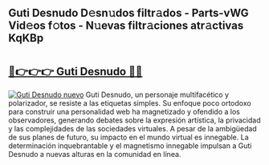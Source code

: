 ## Guti Desnudo D𝚎sn𝚞dos filtr𝚊dos - Parts-vWG Vid𝚎os f𝚘tos - N𝚞evas filtr𝚊ciones atr𝚊ctivas KqKBp

# <h2><a href="http://mb7jqe.tromn.icu/?c=Guti+Desnudo">🔗👉👉👉 Guti Desnudo 🔗🔗</a></h2>

[![Guti Desnudo nuevo](https://i.imgur.com/pEAQMta.gif)](http://mb7jqe.tromn.icu/?c=Guti+Desnudo)
Guti Desnudo, un personaje multifacético y polarizador, se resiste a las etiquetas simples. Su enfoque poco ortodoxo para construir una personalidad web ha magnetizado y ofendido a los observadores, generando debates sobre la expresión artística, la privacidad y las complejidades de las sociedades virtuales. A pesar de la ambigüedad de sus planes de futuro, su impacto en el mundo virtual es innegable. La determinación inquebrantable y el magnetismo innegable impulsan a Guti Desnudo a nuevas alturas en la comunidad en línea.
